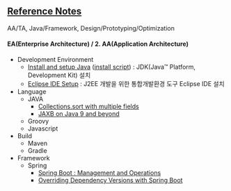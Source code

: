 ## [Reference Notes](../)
AA/TA, Java/Framework, Design/Prototyping/Optimization

#### EA(Enterprise Architecture) / 2. AA(Application Architecture)

* Development Environment
  + [Install and setup Java](AA/JDK/install.n.setup.md) ([install script](AA/JDK/install.n.setup.script.md)) : JDK(Java™ Platform, Development Kit) 설치
  + [Eclipse IDE Setup](eclipse.ide.setup.md) : J2EE 개발을 위한 통합개발환경 도구 Eclipse IDE 설치
* Language
  + JAVA
    - [Collections.sort with multiple fields](AA/Java/collections.sort.sample.md)
    - [JAXB on Java 9 and beyond](AA/Java/jaxb.on.java.9.n.beyond.md)
  + Groovy
  + Javascript
* Build
  + Maven
  + Gradle
* Framework
  + Spring
    - [Spring Boot : Management and Operations](AA/Framework/springboot.management.n.operations.md)
    - [Overriding Dependency Versions with Spring Boot](AA/Framework/springboot.transitive.dependency.md)
